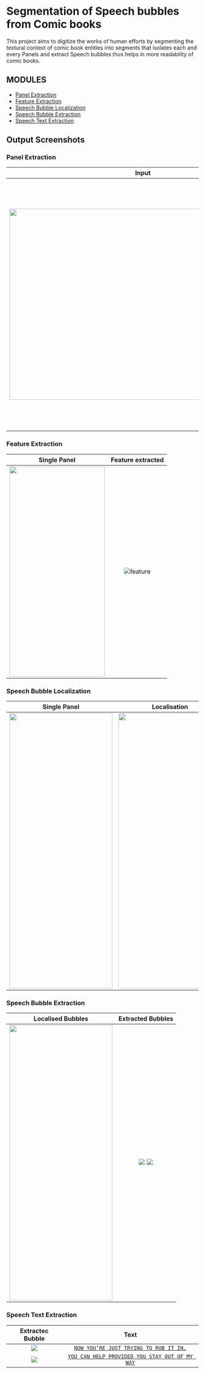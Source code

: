 # Segmentation of Speech bubbles from Comic books

This project aims to digitize the works of human efforts by segmenting the textural context of comic book entities into segments that isolates each and every Panels and extract Speech bubbles thus helps in more readability of comic books.

## MODULES
- <a href="#panel-extraction">Panel Extraction</a>
- <a href="#feature-extraction"> Feature Extraction</a>
- <a href="#speech-bubble-localization"> Speech Bubble Localization</a>
- <a href="#speech-bubble-extraction"> Speech Bubble Extraction</a>
- <a href="#speech-text-extraction"> Speech Text Extraction</a>

## Output Screenshots
### Panel Extraction
Input | Extracted Panels
--------- | --------- 
<img align="center" width="700" height="500" src="comic-bubble-segmentation/sample_images/Sample%20Output/05_19_2021_20-44-34-252844/original_input.png"> | <div style="display: inline-block;"> <img style="display: inline; margin: 0 5px;"  width="130" height="350" src="comic-bubble-segmentation/sample_images/Sample%20Output/05_19_2021_20-44-34-252844/panel0/panel0.png"> <img  style="display: inline; margin: 0 5px;"  width="130" height="350" src="comic-bubble-segmentation/sample_images/Sample%20Output/05_19_2021_20-44-34-252844/panel1/panel1.png"> <img style="display: inline; margin: 0 5px;" width="130" height="350" src="comic-bubble-segmentation/sample_images/Sample%20Output/05_19_2021_20-44-34-252844/panel2/panel2.png"> <img style="display: inline; margin: 0 5px;" width="130" height="350" src="comic-bubble-segmentation/sample_images/Sample%20Output/05_19_2021_20-44-34-252844/panel3/panel3.png"> <img style="display: inline; margin: 0 5px;" width="600" height="300" src="comic-bubble-segmentation/sample_images/Sample%20Output/05_19_2021_20-44-34-252844/panel4/panel4.png"> </div>

### Feature Extraction 

| Single Panel | Feature extracted |
| :---------: | :---------: |
| <img  width="250" height="550"  src="comic-bubble-segmentation/sample_images/Sample%20Output/05_19_2021_20-44-34-252844/panel0/panel0.png"> | ![feature](comic-bubble-segmentation/sample_images/Sample%20Output/05_19_2021_20-44-34-252844/panel0/contour.png) |

### Speech Bubble Localization

| Single Panel | Localisation |
| :---------: | :---------: |
| <img  width="270" height="720"  src="comic-bubble-segmentation/sample_images/Sample%20Output/05_19_2021_20-44-34-252844/panel0/panel0.png"> | <img  width="270" height="720"  src="https://github.com/preeth04/Speech-Bubble-segmentation-from-Comic-books/blob/master/comic-bubble-segmentation/sample_images/Sample%20Output/05_19_2021_20-44-34-252844/panel0/localized_bubbles.png">
### Speech Bubble Extraction

| Localised Bubbles | Extracted Bubbles |
| :---------: | :---------: |
| <img  width="270" height="720"  src="https://github.com/preeth04/Speech-Bubble-segmentation-from-Comic-books/blob/master/comic-bubble-segmentation/sample_images/Sample%20Output/05_19_2021_20-44-34-252844/panel0/localized_bubbles.png"> | <img  src="https://github.com/preeth04/Speech-Bubble-segmentation-from-Comic-books/blob/master/comic-bubble-segmentation/sample_images/Sample%20Output/05_19_2021_20-44-34-252844/panel0/segmented_bubbles/cropped_imgs0.png"> <img  src="https://github.com/preeth04/Speech-Bubble-segmentation-from-Comic-books/blob/master/comic-bubble-segmentation/sample_images/Sample%20Output/05_19_2021_20-44-34-252844/panel0/segmented_bubbles/cropped_imgs1.png">  

### Speech Text Extraction

Extractec Bubble | Text
| :---------: | :---------: |
| <img  src="https://github.com/preeth04/Speech-Bubble-segmentation-from-Comic-books/blob/master/comic-bubble-segmentation/sample_images/Sample%20Output/05_19_2021_20-44-34-252844/panel0/segmented_bubbles/cropped_imgs0.png"> | [`NOW YOU’RE JUST TRYING TO RUB IT IN.`](https://github.com/preeth04/Speech-Bubble-segmentation-from-Comic-books/blob/master/comic-bubble-segmentation/sample_images/Sample%20Output/05_19_2021_20-44-34-252844/panel0/extracted_text.txt) |
|  <img  src="https://github.com/preeth04/Speech-Bubble-segmentation-from-Comic-books/blob/master/comic-bubble-segmentation/sample_images/Sample%20Output/05_19_2021_20-44-34-252844/panel0/segmented_bubbles/cropped_imgs1.png"> | [`YOU CAN HELP PROVIDED YOU STAY OUT OF MY WAY`](https://github.com/preeth04/Speech-Bubble-segmentation-from-Comic-books/blob/master/comic-bubble-segmentation/sample_images/Sample%20Output/05_19_2021_20-44-34-252844/panel0/extracted_text.txt) |




